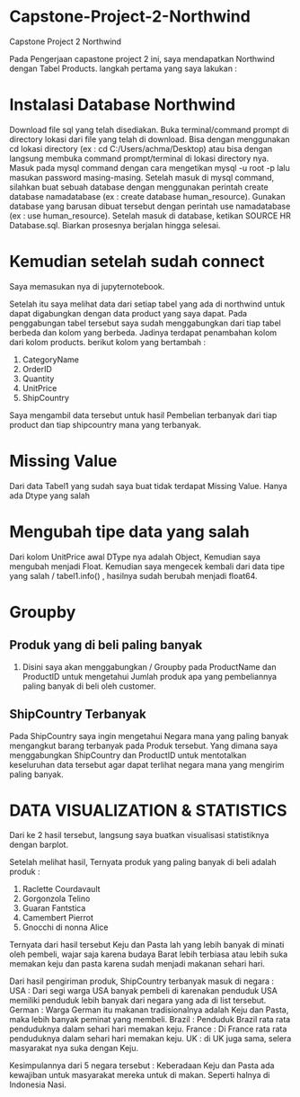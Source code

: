 # Capstone-Project-2-Northwind
Capstone Project 2 Northwind

Pada Pengerjaan capastone project 2 ini, saya mendapatkan Northwind dengan Tabel Products.
langkah pertama yang saya lakukan :

# Instalasi Database Northwind
Download file sql yang telah disediakan.
Buka terminal/command prompt di directory lokasi dari file yang telah di download. Bisa dengan menggunakan cd lokasi directory (ex : cd C:/Users/achma/Desktop) atau bisa dengan langsung membuka command prompt/terminal di lokasi directory nya.
Masuk pada mysql command dengan cara mengetikan mysql -u root -p lalu masukan password masing-masing.
Setelah masuk di mysql command, silahkan buat sebuah database dengan menggunakan perintah create database namadatabase (ex : create database human_resource).
Gunakan database yang barusan dibuat tersebut dengan perintah use namadatabase (ex : use human_resource).
Setelah masuk di database, ketikan SOURCE HR Database.sql.
Biarkan prosesnya berjalan hingga selesai. 

# Kemudian setelah sudah connect
Saya memasukan nya di jupyternotebook.

Setelah itu saya melihat data dari setiap tabel yang ada di northwind untuk dapat digabungkan dengan data product yang saya dapat.
Pada penggabungan tabel tersebut saya sudah menggabungkan dari tiap tabel berbeda dan kolom yang berbeda.
Jadinya terdapat penambahan kolom dari kolom products.
berikut kolom yang bertambah :
1. CategoryName
2. OrderID	
3. Quantity	
4. UnitPrice	
5. ShipCountry

Saya mengambil data tersebut untuk hasil Pembelian terbanyak dari tiap product dan tiap shipcountry mana yang terbanyak.

# Missing Value
Dari data Tabel1 yang sudah saya buat tidak terdapat Missing Value. Hanya ada Dtype yang salah

# Mengubah tipe data yang salah
Dari kolom UnitPrice awal DType nya adalah Object, Kemudian saya mengubah menjadi Float.
Kemudian saya mengecek kembali dari data tipe yang salah / tabel1.info() , hasilnya sudah berubah menjadi float64.


# Groupby
## Produk yang di beli paling banyak
1. Disini saya akan menggabungkan / Groupby pada ProductName dan ProductID untuk mengetahui Jumlah produk apa yang pembeliannya paling banyak di beli oleh customer.

## ShipCountry Terbanyak

Pada ShipCountry saya ingin mengetahui Negara mana yang paling banyak mengangkut barang terbanyak pada Produk tersebut.
Yang dimana saya menggabungkan ShipCountry dan ProductID untuk mentotalkan keseluruhan data tersebut agar dapat terlihat negara mana yang mengirim paling banyak.

# DATA VISUALIZATION & STATISTICS
Dari ke 2 hasil tersebut, langsung saya buatkan visualisasi statistiknya dengan barplot.

Setelah melihat hasil, Ternyata produk yang paling banyak di beli adalah produk :
1. Raclette Courdavault
2. Gorgonzola Telino
3. Guaran Fantstica
4. Camembert Pierrot
5. Gnocchi di nonna Alice

Ternyata dari hasil tersebut Keju dan Pasta lah yang lebih banyak di minati oleh pembeli, wajar saja karena budaya Barat lebih terbiasa atau lebih suka memakan keju dan pasta karena sudah menjadi makanan sehari hari.


Dari hasil pengiriman produk, ShipCountry terbanyak masuk di negara :
USA : Dari segi warga USA banyak pembeli di karenakan penduduk USA memiliki penduduk lebih banyak dari negara yang ada di list tersebut.
German : Warga German itu makanan tradisionalnya adalah Keju dan Pasta, maka lebih banyak peminat yang membeli.
Brazil : Penduduk Brazil rata rata penduduknya dalam sehari hari memakan keju.
France : Di France rata rata penduduknya dalam sehari hari memakan keju.
UK : di UK juga sama, selera masyarakat nya suka dengan Keju.

Kesimpulannya dari 5 negara tersebut :
Keberadaan Keju dan Pasta ada kewajiban untuk masyarakat mereka untuk di makan.
Seperti halnya di Indonesia Nasi.
